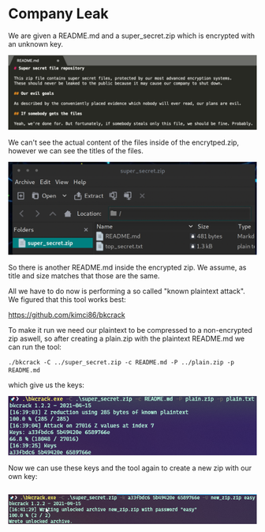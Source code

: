 Company Leak
==================

We are given a README.md and a super_secret.zip which is encrypted with an unknown key.

![readme.png](readme.png)

We can't see the actual content of the files inside of the encrytped.zip, however we can see the titles of the files.

![zip.png](zip.png)

So there is another README.md inside the encrypted zip. We assume, as title and size matches that those are the same.

All we have to do now is performing a so called "known plaintext attack".
We figured that this tool works best:

https://github.com/kimci86/bkcrack

To make it run we need our plaintext to be compressed to a non-encrypted zip aswell, so after creating a plain.zip with the plaintext README.md we can run the tool:

```
./bkcrack -C ../super_secret.zip -c README.md -P ../plain.zip -p README.md
```

which give us the keys:

![keys.png](keys.png)

Now we can use these keys and the tool again to create a new zip with our own key:

```

```
![newzip.png](newzip.png)
